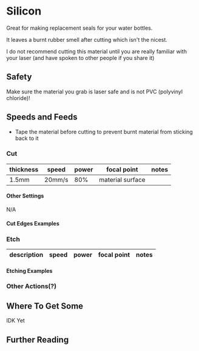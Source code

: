 # Silicon
Great for making replacement seals for your water bottles.

It leaves a burnt rubber smell after cutting which isn't the nicest.

I do not recommend cutting this material until you are really familiar with your laser (and have spoken to other people if you share it)

## Safety
Make sure the material you grab is laser safe and is not PVC (polyvinyl chloride)!

## Speeds and Feeds
- Tape the material before cutting to prevent burnt material from sticking back to it

### Cut
|thickness|speed|power|focal point|notes|
|-|-|-|-|-|
|1.5mm|20mm/s|80%|material surface||

#### Other Settings
N/A

#### Cut Edges Examples

### Etch
|description|speed|power|focal point|notes|
|-|-|-|-|-|

#### Etching Examples

### Other Actions(?)

## Where To Get Some
IDK Yet

## Further Reading
